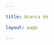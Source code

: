 ```yaml
---

title: Acerca de

layout: page

---
```


<script setup>
import {
  VPTeamPage,
  VPTeamPageTitle,
  VPTeamMembers
} from 'vitepress/theme'

const members = [
  {
    avatar: 'https://unavatar.io/jackestar',
    name: 'Jackestar',
    title: 'Creator',
    links: [
      { icon: 'github', link: 'https://github.com/jackestar' },
      { icon: {
        svg: '<svg width="1024" height="1024" viewBox="0 0 1024 1024" version="1.1" xmlns="http://www.w3.org/2000/svg" xmlns:svg="http://www.w3.org/2000/svg"><path d="M512 0c-282.77 0-512 229.23-512 512s229.23 512 512 512 512-229.23 512-512-229.23-512-512-512zM512 960.002c-62.958 0-122.872-13.012-177.23-36.452l233.148-262.29c5.206-5.858 8.082-13.422 8.082-21.26v-96c0-17.674-14.326-32-32-32-112.99 0-232.204-117.462-233.374-118.626-6-6.002-14.14-9.374-22.626-9.374h-128c-17.672 0-32 14.328-32 32v192c0 12.122 6.848 23.202 17.69 28.622l110.31 55.156v187.886c-116.052-80.956-192-215.432-192-367.664 0-68.714 15.49-133.806 43.138-192h116.862c8.488 0 16.626-3.372 22.628-9.372l128-128c6-6.002 9.372-14.14 9.372-22.628v-77.412c40.562-12.074 83.518-18.588 128-18.588 70.406 0 137.004 16.26 196.282 45.2-4.144 3.502-8.176 7.164-12.046 11.036-36.266 36.264-56.236 84.478-56.236 135.764s19.97 99.5 56.236 135.764c36.434 36.432 85.218 56.264 135.634 56.26 3.166 0 6.342-0.080 9.518-0.236 13.814 51.802 38.752 186.656-8.404 372.334-0.444 1.744-0.696 3.488-0.842 5.224-81.324 83.080-194.7 134.656-320.142 134.656z"></path></svg>'
      }, link: 'https://jackestar.netlify.app' }
    ]
  }
]
</script>

<VPTeamPage>
  <VPTeamPageTitle>
    <template #title>
      Autor
    </template>
    <template #lead>
      Hey 👋, I'm Jackestar, I'm passionate about electronics and computer science. I always try to find the most optimal solution to a problem and I love to exploit the potential of low-end hardware, meticulous in details and versatile in the face of any challenge.
    </template>
  </VPTeamPageTitle>
  <VPTeamMembers
    :members="members"
  />
</VPTeamPage>